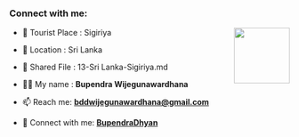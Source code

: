 ### Connect with me:

<img align="right" src="https://avatars3.githubusercontent.com/bupendradhyan?size=100" width="100px;" alt=""/>

- 🌱 Tourist Place : Sigiriya
- 👯 Location : Sri Lanka
- 📄 Shared File : 13-Sri Lanka-Sigiriya.md

- 👨‍💻 My name : **Bupendra Wijegunawardhana**
- 📫 Reach me: **bddwijegunawardhana@gmail.com**
- 🔭 Connect with me: **[BupendraDhyan](https://github.com/bupendradhyan/)**

<!-- Connect with me: **[RajkumarSony](https://github.com/RajkumarSony/)** -->

